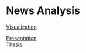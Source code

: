 # News Analysis

[Visualization](https://share.streamlit.io/sinytim/topics)

[Presentation](docs/thesis_pres.pdf) <br>
[Thesis](docs/thesis.pdf) <br>
